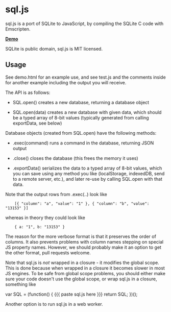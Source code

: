 
sql.js
======

sql.js is a port of SQLite to JavaScript, by compiling the SQLite C code with Emscripten.

**[Demo](http://syntensity.com/static/sql.html)**

SQLite is public domain, sql.js is MIT licensed.


Usage
-----

See demo.html for an example use, and see test.js and the comments inside
for another example including the output you will receive.

The API is as follows:

 * SQL.open() creates a new database, returning a database object

 * SQL.open(data) creates a new database with given data, which should be
       a typed array of 8-bit values (typically generated from
       calling exportData, see below)

Database objects (created from SQL.open) have the following methods:

 * .exec(command) runs a command in the database, returning JSON output

 * .close() closes the database (this frees the memory it uses)

 * .exportData() serializes the data to a typed array of 8-bit values,
       which you can save using any method you like (localStorage,
       indexedDB, send to a remote server, etc.), and later re-use
       by calling SQL.open with that data.

Note that the output rows from .exec(..) look like

        [{ "column": "a", "value": "1" }, { "column": "b", "value": "13153" }]

whereas in theory they could look like

        { a: "1", b: "13153" }

The reason for the more verbose format is that it preserves the order of
columns. It also prevents problems with column names stepping on special
JS property names. However, we should probably make it an option to get
the other format, pull requests welcome.

Note that sql.js is *not* wrapped in a closure - it modifies the global scope. This
is done because when wrapped in a closure it becomes slower in most JS engines. To
be safe from global scope problems, you should either make sure your code doesn't
use the global scope, or wrap sql.js in a closure, something like

  var SQL = (function() {
    {{{ paste sql.js here }}}
    return SQL;
  })();
 
Another option is to run sql.js in a web worker.

